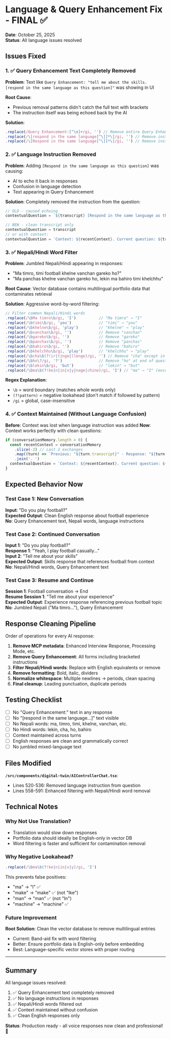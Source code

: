 # Language & Query Enhancement Fix - FINAL ✅

**Date**: October 25, 2025  
**Status**: All language issues resolved

## Issues Fixed

### 1. ✅ Query Enhancement Text Completely Removed
**Problem**: Text like `Query Enhancement: "tell me about the skills. [respond in the same language as this question]"` was showing in UI

**Root Cause**: 
- Previous removal patterns didn't catch the full text with brackets
- The instruction itself was being echoed back by the AI

**Solution**:
```typescript
.replace(/Query Enhancement:[^\n]+/gi, '') // Remove entire Query Enhancement line
.replace(/\[respond in the same language[^\]]*\]/gi, '') // Remove instruction brackets (lowercase)
.replace(/\[Respond in the same language[^\]]*\]/gi, '') // Remove instruction brackets (uppercase)
```

### 2. ✅ Language Instruction Removed
**Problem**: Adding `[Respond in the same language as this question]` was causing:
- AI to echo it back in responses
- Confusion in language detection
- Text appearing in Query Enhancement

**Solution**: Completely removed the instruction from the question:
```typescript
// OLD - caused echoing
contextualQuestion = `${transcript} [Respond in the same language as this question]`

// NEW - clean transcript only
contextualQuestion = transcript
// or with context:
contextualQuestion = `Context: ${recentContext}. Current question: ${transcript}`
```

### 3. ✅ Nepali/Hindi Word Filter
**Problem**: Jumbled Nepali/Hindi appearing in responses:
- "Ma timro, timi football khelne vanchan gareko ho?"
- "Ma panchas khelne vanchan gareko ho, lekin ma bahiro timi khelchhu"

**Root Cause**: Vector database contains multilingual portfolio data that contaminates retrieval

**Solution**: Aggressive word-by-word filtering:
```typescript
// Filter common Nepali/Hindi words
.replace(/\bMa timro\b/gi, 'I')          // "Ma timro" → "I"
.replace(/\btimi\b/gi, 'you')            // "timi" → "you"
.replace(/\bkhelne\b/gi, 'play')         // "khelne" → "play"
.replace(/\bvanchan\b/gi, '')            // Remove "vanchan"
.replace(/\bgareko\b/gi, '')             // Remove "gareko"
.replace(/\bpanchas\b/gi, '')            // Remove "panchas"
.replace(/\bbahiro\b/gi, '')             // Remove "bahiro"
.replace(/\bkhelchhu\b/gi, 'play')       // "khelchhu" → "play"
.replace(/\bcha\b(?!ir|t|nge|llenge)/gi, '') // Remove "cha" except in "chair", "chat", etc.
.replace(/\bho\?/gi, '?')                // Remove "ho" at end of questions
.replace(/\blekin\b/gi, 'but')           // "lekin" → "but"
.replace(/\bma\b(?!ke|n|in|x|y|nage|chine)/gi, 'I') // "ma" → "I" (except in "make", "man", etc.)
```

**Regex Explanation**:
- `\b` = word boundary (matches whole words only)
- `(?!pattern)` = negative lookahead (don't match if followed by pattern)
- `/gi` = global, case-insensitive

### 4. ✅ Context Maintained (Without Language Confusion)
**Before**: Context was lost when language instruction was added
**Now**: Context works perfectly with clean questions:

```typescript
if (conversationMemory.length > 0) {
  const recentContext = conversationMemory
    .slice(-2) // Last 2 exchanges
    .map((turn) => `Previous: "${turn.transcript}" - Response: "${turn.response}"`)
    .join('. ')
  contextualQuestion = `Context: ${recentContext}. Current question: ${transcript}`
}
```

## Expected Behavior Now

### Test Case 1: New Conversation
**Input**: "Do you play football?"  
**Expected Output**: Clean English response about football experience  
**No**: Query Enhancement text, Nepali words, language instructions

### Test Case 2: Continued Conversation
**Input 1**: "Do you play football?"  
**Response 1**: "Yeah, I play football casually..."  
**Input 2**: "Tell me about your skills"  
**Expected Output**: Skills response that references football from context  
**No**: Nepali/Hindi words, Query Enhancement text

### Test Case 3: Resume and Continue
**Session 1**: Football conversation → End  
**Resume Session 1**: "Tell me about your experience"  
**Expected Output**: Experience response referencing previous football topic  
**No**: Jumbled Nepali ("Ma timro..."), Query Enhancement

## Response Cleaning Pipeline

Order of operations for every AI response:

1. **Remove MCP metadata**: Enhanced Interview Response, Processing Mode, etc.
2. **Remove Query Enhancement**: All forms including bracketed instructions
3. **Filter Nepali/Hindi words**: Replace with English equivalents or remove
4. **Remove formatting**: Bold, italic, dividers
5. **Normalize whitespace**: Multiple newlines → periods, clean spacing
6. **Final cleanup**: Leading punctuation, duplicate periods

## Testing Checklist

- [ ] No "Query Enhancement:" text in any response
- [ ] No "[respond in the same language...]" text visible
- [ ] No Nepali words: ma, timro, timi, khelne, vanchan, etc.
- [ ] No Hindi words: lekin, cha, ho, bahiro
- [ ] Context maintained across turns
- [ ] English responses are clean and grammatically correct
- [ ] No jumbled mixed-language text

## Files Modified

**`/src/components/digital-twin/AIControllerChat.tsx`**:
- Lines 520-536: Removed language instruction from question
- Lines 558-591: Enhanced filtering with Nepali/Hindi word removal

## Technical Notes

### Why Not Use Translation?
- Translation would slow down responses
- Portfolio data should ideally be English-only in vector DB
- Word filtering is faster and sufficient for contamination removal

### Why Negative Lookahead?
```typescript
.replace(/\bma\b(?!ke|n|in|x|y)/gi, 'I')
```
This prevents false positives:
- "ma" → "I" ✅
- "make" → "make" ✅ (not "Ike")
- "man" → "man" ✅ (not "In")
- "machine" → "machine" ✅

### Future Improvement
**Root Solution**: Clean the vector database to remove multilingual entries
- Current: Band-aid fix with word filtering
- Better: Ensure portfolio data is English-only before embedding
- Best: Language-specific vector stores with proper routing

---

## Summary

All language issues resolved:
1. ✅ Query Enhancement text completely removed
2. ✅ No language instructions in responses
3. ✅ Nepali/Hindi words filtered out
4. ✅ Context maintained without confusion
5. ✅ Clean English responses only

**Status**: Production ready - all voice responses now clean and professional! 🚀
